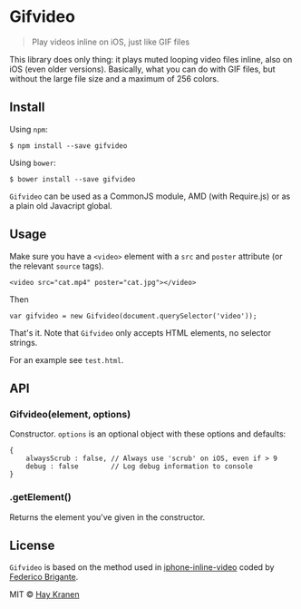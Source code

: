 # Gifvideo
> Play videos inline on iOS, just like GIF files

This library does only thing: it plays muted looping video files inline, also on iOS (even older versions). Basically, what you can do with GIF files, but without the large file size and a maximum of 256 colors.

## Install
Using `npm`:
```
$ npm install --save gifvideo
```

Using `bower`:
```
$ bower install --save gifvideo
```

`Gifvideo` can be used as a CommonJS module, AMD (with Require.js) or as a plain old Javacript global.

## Usage
Make sure you have a `<video>` element with a `src` and `poster` attribute (or the relevant `source` tags).

```
<video src="cat.mp4" poster="cat.jpg"></video>
```

Then
```
var gifvideo = new Gifvideo(document.querySelector('video'));
```

That's it. Note that `Gifvideo` only accepts HTML elements, no selector strings.

For an example see `test.html`.

## API

### Gifvideo(element, options)
Constructor. `options` is an optional object with these options and defaults:
```
{
    alwaysScrub : false, // Always use 'scrub' on iOS, even if > 9
    debug : false        // Log debug information to console
}
```

### .getElement()
Returns the element you've given in the constructor.

## License
`Gifvideo` is based on the method used in [iphone-inline-video](https://github.com/bfred-it/iphone-inline-video) coded by [Federico Brigante](https://github.com/bfred-it).

MIT © [Hay Kranen](http://www.haykranen.nl)